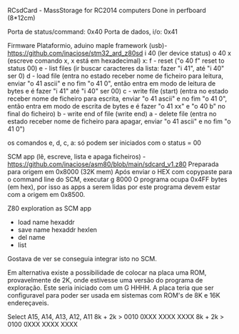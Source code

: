 RCsdCard - MassStorage for RC2014 computers
Done in perfboard (8*12cm)

Porta de status/command: 0x40
Porta de dados, i/o: 0x41

Firmware 
Plataformio, aduino maple framework (usb)- https://github.com/inaciose/stm32_ard_z80sd
i 40 (ler device status)
o 40 x (escreve comando x, x está em hexadecimal)
x:
f - reset ("o 40 f" reset to status 00)
e - list files (ir buscar caracteres da lista: fazer "i 41", até "i 40" ser 0)
d - load file (entra no estado receber nome de ficheiro para leitura, enviar "o 41 ascii" e no fim "o 41 0", então entra em modo de leitura de bytes e é fazer "i 41" até "i 40" ser 00)
c - write file (start) (entra no estado receber nome de ficheiro para escrita, enviar "o 41 ascii" e no fim "o 41 0", então entra em modo de escrita de bytes e é fazer "o 41 xx" e "o 40 b" no final do ficheiro)
b - write end of file (write end)
a - delete file (entra no estado receber nome de ficheiro para apagar, enviar "o 41 ascii" e no fim "o 41 0")

os comandos e, d, c, a: só podem ser iniciados com o status = 00

SCM app (lê, escreve, lista e apaga ficheiros) - 
https://github.com/inaciose/asm80/blob/main/sdcard_v1.z80
Preparada para origem em 0x8000 (32K mem)
Após enviar o HEX com copypaste para o command line do SCM, executar g 8000
O programa ocupa 0x4FF bytes (em hex), por isso as apps a serem lidas por este programa devem estar com a origem em 0x8500.

Z80 exploration as SCM app
- load name hexaddr
- save name hexaddr hexlen
- del name
- list

Gostava de ver se conseguia integrar isto no SCM. 

Em alternativa existe a possibilidade de colocar na placa uma ROM, provavelmente de 2K, onde estivesse uma versão do programa de exploração. Este seria iniciado com um G HHHH.
A placa teria que ser configuravel para poder ser usada em sistemas com ROM's de 8K e 16K endereçaveis.

Select A15, A14, A13, A12, A11
8k + 2k  > 0010 0XXX XXXX XXXX
8k + 2k  > 0100 0XXX XXXX XXXX

